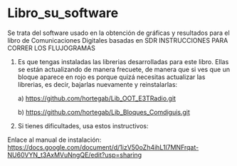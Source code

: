 # Libro_su_software
Se trata del software usado en la obtención de gráficas y resultados para el libro de Comunicaciones Digitales basadas en SDR
INSTRUCCIONES PARA CORRER LOS FLUJOGRAMAS
1) Es que tengas instaladas las librerias desarrolladas para este libro. Ellas se están actualizando de manera frecuete, de manera que si ves que un bloque aparece en rojo es porque quizá necesitas actualizar las librerias, es decir, bajarlas nuevamente y reinstalarlas: 

      a) https://github.com/hortegab/Lib_OOT_E3TRadio.git
  
      b) https://github.com/hortegab/Lib_Bloques_Comdiguis.git


2) Si tienes dificultades, usa estos instructivos:

Enlace al manual de instalación: https://docs.google.com/document/d/1izV50oZh4ihL1l7MNFrqat-NU60VYN_t3AxMVuNngQE/edit?usp=sharing
